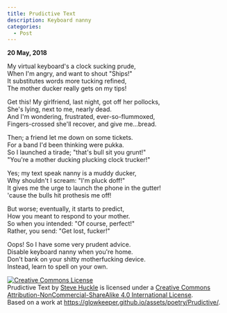 ```yaml
---
title: Prudictive Text
description: Keyboard nanny
categories:
  - Post
---
```

**20 May, 2018**

My virtual keyboard's a clock sucking prude,<br/>
When I'm angry, and want to shout "Ships!"<br/>
It substitutes words more tucking refined,<br/>
The mother ducker really gets on my tips!

Get this! My girlfriend, last night, got off her pollocks,<br/>
She's lying, next to me, nearly dead.<br/>
And I'm wondering, frustrated, ever-so-flummoxed,<br/>
Fingers-crossed she'll recover, and give me...bread.

Then; a friend let me down on some tickets.<br/>
For a band I'd been thinking were pukka.<br/>
So I launched a tirade; "that's bull sit you grunt!"<br/>
"You're a mother ducking plucking clock trucker!"

Yes; my text speak nanny is a muddy ducker,<br/>
Why shouldn't I scream: "I'm pluck doff!"<br/>
It gives me the urge to launch the phone in the gutter!<br/>
'cause the bulls hit prothesis me off!

But worse; eventually, it starts to predict,<br/>
How you meant to respond to your mother.<br/>
So when you intended: "Of course, perfect!"<br/>
Rather, you send: "Get lost, fucker!"

Oops! So I have some very prudent advice.<br/>
Disable keyboard nanny when you're home.<br/>
Don't bank on your shitty motherfucking device.<br/>
Instead, learn to spell on your own.

<a rel="license" href="http://creativecommons.org/licenses/by-nc-sa/4.0/"><img alt="Creative Commons License" style="border-width:0" src="https://i.creativecommons.org/l/by-nc-sa/4.0/88x31.png" /></a><br /><span xmlns:dct="http://purl.org/dc/terms/" href="http://purl.org/dc/dcmitype/Text" property="dct:title" rel="dct:type">Prudictive Text</span> by <a xmlns:cc="http://creativecommons.org/ns#" href="https://glowkeeper.github.io/" property="cc:attributionName" rel="cc:attributionURL">Steve Huckle</a> is licensed under a <a rel="license" href="http://creativecommons.org/licenses/by-nc-sa/4.0/">Creative Commons Attribution-NonCommercial-ShareAlike 4.0 International License</a>.<br />Based on a work at <a xmlns:dct="http://purl.org/dc/terms/" href="https://glowkeeper.github.io/assets/poetry/Prudictive/" rel="dct:source">https://glowkeeper.github.io/assets/poetry/Prudictive/</a>.
